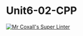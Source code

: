 # Unit6-02-CPP
[![Mr Coxall's Super Linter](https://github.com/ICS3U-C-Programming-LilyC/Unit6-02-CPP/workflows/Mr%20Coxall's%20Super%20Linter/badge.svg)](https://github.com/ICS3U-C-Programming-LilyC/Unit6-02-CPP/actions/)
